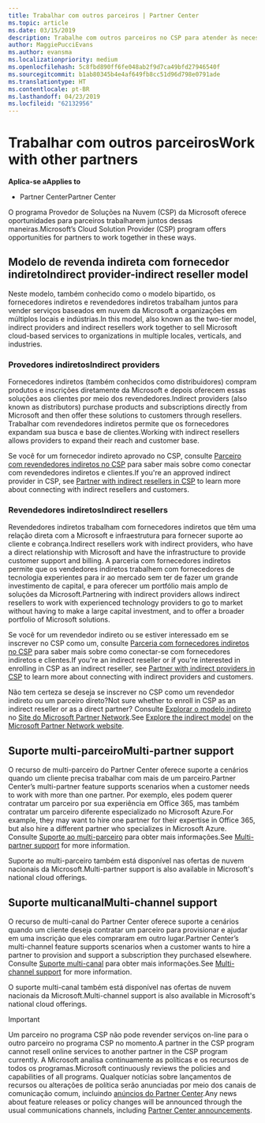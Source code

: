 ```yaml
---
title: Trabalhar com outros parceiros | Partner Center
ms.topic: article
ms.date: 03/15/2019
description: Trabalhe com outros parceiros no CSP para atender às necessidades dos clientes que você compartilha.
author: MaggiePucciEvans
ms.author: evansma
ms.localizationpriority: medium
ms.openlocfilehash: 5c8fbd890ff6fe048ab2f9d7ca49bfd27946540f
ms.sourcegitcommit: b1ab80345b4e4af649fb8cc51d96d798e0791ade
ms.translationtype: HT
ms.contentlocale: pt-BR
ms.lasthandoff: 04/23/2019
ms.locfileid: "62132956"
---
```

# <a name="work-with-other-partners"></a><span data-ttu-id="8e218-103">Trabalhar com outros parceiros</span><span class="sxs-lookup"><span data-stu-id="8e218-103">Work with other partners</span></span>

<span data-ttu-id="8e218-104">**Aplica-se a**</span><span class="sxs-lookup"><span data-stu-id="8e218-104">**Applies to**</span></span>

-  <span data-ttu-id="8e218-105">Partner Center</span><span class="sxs-lookup"><span data-stu-id="8e218-105">Partner Center</span></span>

<span data-ttu-id="8e218-106">O programa Provedor de Soluções na Nuvem (CSP) da Microsoft oferece oportunidades para parceiros trabalharem juntos dessas maneiras.</span><span class="sxs-lookup"><span data-stu-id="8e218-106">Microsoft’s Cloud Solution Provider (CSP) program offers opportunities for partners to work together in these ways.</span></span>

## <a name="indirect-provider-indirect-reseller-model"></a><span data-ttu-id="8e218-107">Modelo de revenda indireta com fornecedor indireto</span><span class="sxs-lookup"><span data-stu-id="8e218-107">Indirect provider-indirect reseller model</span></span>

<span data-ttu-id="8e218-108">Neste modelo, também conhecido como o modelo bipartido, os fornecedores indiretos e revendedores indiretos trabalham juntos para vender serviços baseados em nuvem da Microsoft a organizações em múltiplos locais e indústrias.</span><span class="sxs-lookup"><span data-stu-id="8e218-108">In this model, also known as the two-tier model, indirect providers and indirect resellers work together to sell Microsoft cloud-based services to organizations in multiple locales, verticals, and industries.</span></span> 

### <a name="indirect-providers"></a><span data-ttu-id="8e218-109">Provedores indiretos</span><span class="sxs-lookup"><span data-stu-id="8e218-109">Indirect providers</span></span>

<span data-ttu-id="8e218-110">Fornecedores indiretos (também conhecidos como distribuidores) compram produtos e inscrições diretamente da Microsoft e depois oferecem essas soluções aos clientes por meio dos revendedores.</span><span class="sxs-lookup"><span data-stu-id="8e218-110">Indirect providers (also known as distributors) purchase products and subscriptions directly from Microsoft and then offer these solutions to customers through resellers.</span></span> <span data-ttu-id="8e218-111">Trabalhar com revendedores indiretos permite que os fornecedores expandam sua busca e base de clientes.</span><span class="sxs-lookup"><span data-stu-id="8e218-111">Working with indirect resellers allows providers to expand their reach and customer base.</span></span> 

<span data-ttu-id="8e218-112">Se você for um fornecedor indireto aprovado no CSP, consulte [Parceiro com revendedores indiretos no CSP](indirect-provider-tasks-in-partner-center.md) para saber mais sobre como conectar com revendedores indiretos e clientes.</span><span class="sxs-lookup"><span data-stu-id="8e218-112">If you're an approved indirect provider in CSP, see [Partner with indirect resellers in CSP](indirect-provider-tasks-in-partner-center.md) to learn more about connecting with indirect resellers and customers.</span></span> 

### <a name="indirect-resellers"></a><span data-ttu-id="8e218-113">Revendedores indiretos</span><span class="sxs-lookup"><span data-stu-id="8e218-113">Indirect resellers</span></span> 

<span data-ttu-id="8e218-114">Revendedores indiretos trabalham com fornecedores indiretos que têm uma relação direta com a Microsoft e infraestrutura para fornecer suporte ao cliente e cobrança.</span><span class="sxs-lookup"><span data-stu-id="8e218-114">Indirect resellers work with indirect providers, who have a direct relationship with Microsoft and have the infrastructure to provide customer support and billing.</span></span> <span data-ttu-id="8e218-115">A parceria com fornecedores indiretos permite que os vendedores indiretos trabalhem com fornecedores de tecnologia experientes para ir ao mercado sem ter de fazer um grande investimento de capital, e para oferecer um portfólio mais amplo de soluções da Microsoft.</span><span class="sxs-lookup"><span data-stu-id="8e218-115">Partnering with indirect providers allows indirect resellers to work with experienced technology providers to go to market without having to make a large capital investment, and to offer a broader portfolio of Microsoft solutions.</span></span> 

<span data-ttu-id="8e218-116">Se você for um revendedor indireto ou se estiver interessado em se inscrever no CSP como um, consulte [Parceria com fornecedores indiretos no CSP](indirect-reseller-tasks-in-partner-center.md) para saber mais sobre como conectar-se com fornecedores indiretos e clientes.</span><span class="sxs-lookup"><span data-stu-id="8e218-116">If you're an indirect reseller or if you're interested in enrolling in CSP as an indirect reseller, see [Partner with indirect providers in CSP](indirect-reseller-tasks-in-partner-center.md) to learn more about connecting with indirect providers and customers.</span></span>

<span data-ttu-id="8e218-117">Não tem certeza se deseja se inscrever no CSP como um revendedor indireto ou um parceiro direto?</span><span class="sxs-lookup"><span data-stu-id="8e218-117">Not sure whether to enroll in CSP as an indirect reseller or as a direct partner?</span></span> <span data-ttu-id="8e218-118">Consulte [Explorar o modelo indireto](https://partner.microsoft.com/cloud-solution-provider/indirect) no [Site do Microsoft Partner Network](https://partner.microsoft.com).</span><span class="sxs-lookup"><span data-stu-id="8e218-118">See [Explore the indirect model](https://partner.microsoft.com/cloud-solution-provider/indirect) on the [Microsoft Partner Network website](https://partner.microsoft.com).</span></span>   

## <a name="multi-partner-support"></a><span data-ttu-id="8e218-119">Suporte multi-parceiro</span><span class="sxs-lookup"><span data-stu-id="8e218-119">Multi-partner support</span></span>

<span data-ttu-id="8e218-120">O recurso de multi-parceiro do Partner Center oferece suporte a cenários quando um cliente precisa trabalhar com mais de um parceiro.</span><span class="sxs-lookup"><span data-stu-id="8e218-120">Partner Center’s multi-partner feature supports scenarios when a customer needs to work with more than one partner.</span></span> <span data-ttu-id="8e218-121">Por exemplo, eles podem querer contratar um parceiro por sua experiência em Office 365, mas também contratar um parceiro diferente especializado no Microsoft Azure.</span><span class="sxs-lookup"><span data-stu-id="8e218-121">For example, they may want to hire one partner for their expertise in Office 365, but also hire a different partner who specializes in Microsoft Azure.</span></span> <span data-ttu-id="8e218-122">Consulte [Suporte ao multi-parceiro](multipartner.md) para obter mais informações.</span><span class="sxs-lookup"><span data-stu-id="8e218-122">See [Multi-partner support](multipartner.md) for more information.</span></span>

<span data-ttu-id="8e218-123">Suporte ao multi-parceiro também está disponível nas ofertas de nuvem nacionais da Microsoft.</span><span class="sxs-lookup"><span data-stu-id="8e218-123">Multi-partner support is also available in Microsoft's national cloud offerings.</span></span> 

## <a name="multi-channel-support"></a><span data-ttu-id="8e218-124">Suporte multicanal</span><span class="sxs-lookup"><span data-stu-id="8e218-124">Multi-channel support</span></span>

<span data-ttu-id="8e218-125">O recurso de multi-canal do Partner Center oferece suporte a cenários quando um cliente deseja contratar um parceiro para provisionar e ajudar em uma inscrição que eles compraram em outro lugar.</span><span class="sxs-lookup"><span data-stu-id="8e218-125">Partner Center’s multi-channel feature supports scenarios when a customer wants to hire a partner to provision and support a subscription they purchased elsewhere.</span></span> <span data-ttu-id="8e218-126">Consulte [Suporte multi-canal](multichannel.md) para obter mais informações.</span><span class="sxs-lookup"><span data-stu-id="8e218-126">See [Multi-channel support](multichannel.md) for more information.</span></span>

<span data-ttu-id="8e218-127">O suporte multi-canal também está disponível nas ofertas de nuvem nacionais da Microsoft.</span><span class="sxs-lookup"><span data-stu-id="8e218-127">Multi-channel support is also available in Microsoft's national cloud offerings.</span></span>

> [!IMPORTANT]  
> <span data-ttu-id="8e218-128">Um parceiro no programa CSP não pode revender serviços on-line para o outro parceiro no programa CSP no momento.</span><span class="sxs-lookup"><span data-stu-id="8e218-128">A partner in the CSP program cannot resell online services to another partner in the CSP program currently.</span></span> <span data-ttu-id="8e218-129">A Microsoft analisa continuamente as políticas e os recursos de todos os programas.</span><span class="sxs-lookup"><span data-stu-id="8e218-129">Microsoft continuously reviews the policies and capabilities of all programs.</span></span> <span data-ttu-id="8e218-130">Qualquer notícias sobre lançamentos de recursos ou alterações de política serão anunciadas por meio dos canais de comunicação comum, incluindo [anúncios do Partner Center](https://partner.microsoft.com/en-us/pcv/announcements).</span><span class="sxs-lookup"><span data-stu-id="8e218-130">Any news about feature releases or policy changes will be announced through the usual communications channels, including [Partner Center announcements](https://partner.microsoft.com/en-us/pcv/announcements).</span></span>